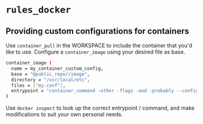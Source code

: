 # `rules_docker`

## Providing custom configurations for containers

Use `container_pull` in the WORKSPACE to include the container that you'd like to use.
Configure a `container_image` using your desired file as base.

```bash
container_image (
  name = my_container_custom_config,
  base = "@public_repo//image",
  directory = "/usr/local/etc",
  files = ["my.conf"],
  entrypoint = "container_command -other -flags -and -probably --config=/usr/local/etc/my.conf",
)
```

Use `docker inspect` to look up the correct entrypoint / command, and make modifications to suit
your own personal needs.